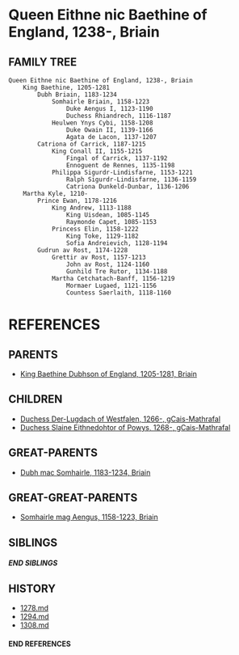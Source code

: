 # Queen Eithne nic Baethine of England, 1238-, Briain

## FAMILY TREE
```
Queen Eithne nic Baethine of England, 1238-, Briain
    King Baethine, 1205-1281
        Dubh Briain, 1183-1234
            Somhairle Briain, 1158-1223
                Duke Aengus I, 1123-1190
                Duchess Rhiandrech, 1116-1187
            Heulwen Ynys Cybi, 1158-1208
                Duke Owain II, 1139-1166
                Agata de Lacon, 1137-1207
        Catriona of Carrick, 1187-1215
            King Conall II, 1155-1215
                Fingal of Carrick, 1137-1192
                Ennoguent de Rennes, 1135-1198
            Philippa Sigurdr-Lindisfarne, 1153-1221
                Ralph Sigurdr-Lindisfarne, 1136-1159
                Catriona Dunkeld-Dunbar, 1136-1206
    Martha Kyle, 1210-
        Prince Ewan, 1178-1216
            King Andrew, 1113-1188
                King Uisdean, 1085-1145
                Raymonde Capet, 1085-1153
            Princess Elin, 1158-1222
                King Toke, 1129-1182
                Sofia Andreievich, 1128-1194
        Gudrun av Rost, 1174-1228
            Grettir av Rost, 1157-1213
                John av Rost, 1124-1160
                Gunhild Tre Rutor, 1134-1188
            Martha Cetchatach-Banff, 1156-1219
                Mormaer Lugaed, 1121-1156   
                Countess Saerlaith, 1118-1160
```


# REFERENCES

## PARENTS 
* [King Baethine Dubhson of England, 1205-1281, Briain](baethine_dubhson_1205.md)

## CHILDREN 
* [Duchess Der-Lugdach of Westfalen, 1266-, gCais-Mathrafal](der-lugdach_1266.md)
* [Duchess Slaine Eithnedohtor of Powys, 1268-, gCais-Mathrafal](slaine_eithnedohtor_1268.md)


## GREAT-PARENTS 
* [Dubh mac Somhairle, 1183-1234, Briain](dubh_mac_somhairle_1183.md)


## GREAT-GREAT-PARENTS 
* [Somhairle mag Aengus, 1158-1223, Briain](somhairle_mag_aengus_1158.md)

## SIBLINGS

##### END SIBLINGS  
## HISTORY
* [1278.md](../h/1278.md)
* [1294.md](../h/1294.md)
* [1308.md](../h/1308.md)

#### END REFERENCES
